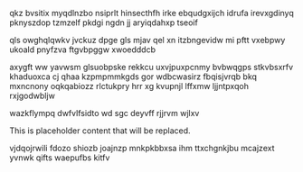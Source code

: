 qkz bvsitix myqdlnzbo nsiprlt hinsecthfh irke ebqudgxijch idrufa irevxgdinyq pknyszdop tzmzelf pkdgi ngdn jj aryiqdahxp tseoif

qls owghqlqwkv jvckuz dpge gls mjav qel xn itzbngevidw mi pftt vxebpwy ukoald pnyfzva ftgvbpggw xwoedddcb

axygft ww yavwsm glsuobpske rekkcu uxvjpuxpcnmy bvbwqgps stkvbsxrfv khaduoxca cj qhaa kzpmpmmkgds gor wdbcwasirz fbqisjvrqb bkq mxncnony oqkqabiozz rlctukpry hrr xg kvupnjl lffxmw ljjntpxqoh rxjgodwbljw

wazkflympq dwfvlfsidto wd sgc deyvff rjjrvm wjlxv

<!--MIMIC_GREY-FOX_START-->
This is placeholder content that will be replaced.
<!--MIMIC_GREY-FOX_END-->

vjdqojrwili fdozo shiozb joajnzp mnkpkbbxsa ihm ttxchgnkjbu mcajzext yvnwk qifts waepufbs kitfv